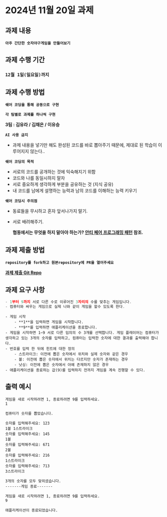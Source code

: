 # 2024년 11월 20일 과제

## 과제 내용

**`아주 간단한 숫자야구게임을 만들어보기`**

## 과제 수행 기간

### `12월 1일(일요일)까지`

## 과제 수행 방법

**`쉐어 코딩을 통해 공동으로 구현`**

**`각 팀별로 과제를 하나씩 구현`**

**3팀 : 김유라 / 김채은 / 이유승**

**`AI 사용 금지`**

- 과제 내용을 넣기만 해도 완성된 코드를 바로 뽑아주기 때문에, 제대로 된 학습이 이루어지지 않는다..

**`쉐어 코딩의 목적`** 

- 서로의 코드를 공개하는 것에 익숙해지기 위함
- 코드와 나를 동일시하지 말자
- 서로 중요하게 생각하게 부분을 공유하는 것 (지식 공유)
- 내 코드를 남에게 설명하는 능력과 남의 코드를 이해하는 능력 키우기

**`쉐어 코딩시 주의점`**

- 동료들을 무시하고 혼자 앞서나가지 말기.
- 서로 배려해주기.
    
    **협동에서는 무엇을 하지 말아야 하는가? [안티 페어 프로그래밍 패턴](https://news.hada.io/topic?id=6142) 참조.**

## 과제 제출 방법

**`repository를 fork하고 원본repository에 PR을 열어주세요`**

[**과제 제출 Git Repo**](https://github.com/weggle-plus/javascript-baseball)

## 과제 요구 사항

```jsx
- 1부터 9까지 서로 다른 수로 이루어진 3자리의 수를 맞추는 게임입니다.
- 컴퓨터와 싸우는 게임으로 실제 나와 같이 게임을 할수 있도록 한다.
```

```
- 게임 시작
    - **1**을 입력하면 게임을 시작합니다.
    - **9**를 입력하면 애플리케이션을 종료합니다.
- 게임을 시작하면 1~9 서로 다른 임의의 수 3개를 선택합니다. 게임 플레이어는 컴퓨터가 생각하고 있는 3개의 숫자를 입력하고, 컴퓨터는 입력한 숫자에 대한 결과를 출력해야 합니다.
- 번호를 입력 한 뒤에 힌트에 대한 정의
    - 스트라이크: 이전에 뽑은 숫자에서 위치와 실제 숫자와 같은 경우
    - 볼: 이전에 뽑은 숫자에서 위치는 다르지만 숫자가 존재하는 경우
    - 낫싱: 이전에 뽑은 숫자에서 아예 존재하지 않은 경우
- 애플리케이션을 종료하는 값(9)를 입력하지 전까지 게임을 계속 진행할 수 있다.
```

## 출력 예시

```
게임을 새로 시작하려면 1, 종료하려면 9를 입력하세요.
1
```

```
컴퓨터가 숫자를 뽑았습니다.
```

```
숫자를 입력해주세요: 123
1볼 1스트라이크
숫자를 입력해주세요: 145
1볼
숫자를 입력해주세요: 671
2볼
숫자를 입력해주세요: 216
1스트라이크
숫자를 입력해주세요: 713
3스트라이크
```

```
3개의 숫자를 모두 맞히셨습니다.
-------게임 종료-------
```

```
게임을 새로 시작하려면 1, 종료하려면 9를 입력하세요.
9
```

```
애플리케이션이 종료되었습니다.
```